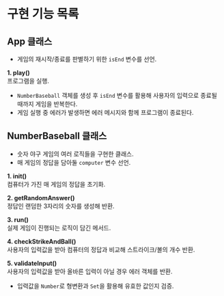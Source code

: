 # 구현 기능 목록

## App 클래스

- 게임의 재시작/종료를 판별하기 위한 `isEnd` 변수를 선언.

**1. play()**  
 프로그램을 실행.

- `NumberBaseball` 객체를 생성 후 `isEnd` 변수를 활용해 사용자의 입력으로 종료될 때까지 게임을 반복한다.
- 게임 실행 중 에러가 발생하면 에러 메시지와 함께 프로그램이 종료된다.

## NumberBaseball 클래스

- 숫자 야구 게임의 여러 로직들을 구현한 클래스.
- 매 게임의 정답을 담아둘 `computer` 변수 선언.

**1. init()**  
컴퓨터가 가진 매 게임의 정답을 초기화.

**2. getRandomAnswer()**  
정답인 랜덤한 3자리의 숫자를 생성해 반환.

**3. run()**  
실제 게임이 진행되는 로직이 담긴 메서드.

**4. checkStrikeAndBall()**  
사용자의 입력값을 받아 컴퓨터의 정답과 비교해 스트라이크/볼의 개수 반환.

**5. validateInput()**  
사용자의 입력값을 받아 올바른 입력이 아닐 경우 에러 객체를 반환.

- 입력값을 `Number`로 형변환과 `Set`을 활용해 유효한 값인지 검증.
